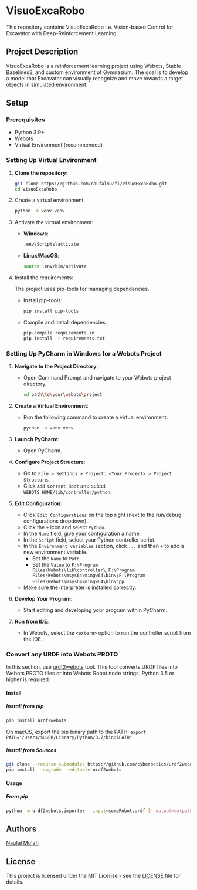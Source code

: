 # VisuoExcaRobo

This repository contains VisuoExcaRobo i.e. Vision-based Control for Excavator with Deep-Reinforcement Learning.

## Project Description

VisuoExcaRobo is a reinforcement learning project using Webots, Stable Baselines3, and custom environment of Gymnasium. The goal is to develop a model that Excavator can visually recognize and move towards a target objects in simulated environment.

## Setup

### Prerequisites

- Python 3.9+
- Webots
- Virtual Environment (recommended)

### Setting Up Virtual Environment

1. **Clone the repository**:

   ```bash
   git clone https://github.com/naufalmuafi/VisuoExcaRobo.git
   cd VisuoExcaRobo
   ```

2. Create a virtual environment

   ```bash
   python -m venv venv
   ```

3. Activate the virtual environment:

   - **Windows**:

     ```bash
     .env\Scripts\activate
     ```

   - **Linux/MacOS**:

     ```bash
     source .env/bin/activate
     ```

4. Install the requirements:

    The project uses pip-tools for managing dependencies.
    - Install pip-tools:

      ```bash
      pip install pip-tools
      ```

    - Compile and install dependencies:

      ```bash
      pip-compile requirements.in
      pip install -r requirements.txt
      ```

### Setting Up PyCharm in Windows for a Webots Project

1. **Navigate to the Project Directory**:

   - Open Command Prompt and navigate to your Webots project directory.

     ```sh
     cd path\to\your\webots\project
     ```

2. **Create a Virtual Environment**:

   - Run the following command to create a virtual environment:

     ```sh
     python -m venv venv
     ```

3. **Launch PyCharm**:

   - Open PyCharm.

4. **Configure Project Structure**:

   - Go to `File > Settings > Project: <Your Project> > Project Structure`.
   - Click `Add Content Root` and select `WEBOTS_HOME/lib/controller/python`.

5. **Edit Configuration**:

   - Click `Edit Configurations` on the top right (next to the run/debug configurations dropdown).
   - Click the `+` icon and select `Python`.
   - In the `Name` field, give your configuration a name.
   - In the `Script` field, select your Python controller script.
   - In the `Environment variables` section, click `...` and then `+` to add a new environment variable.
     - Set the `Name` to `Path`.
     - Set the `Value` to `F:\Program Files\Webots\lib\controller\;F:\Program Files\Webots\msys64\mingw64\bin\;F:\Program Files\Webots\msys64\mingw64\bin\cpp`.
   - Make sure the interpreter is installed correctly.

6. **Develop Your Program**:

   - Start editing and developing your program within PyCharm.

7. **Run from IDE**:
    - In Webots, select the `<extern>` option to run the controller script from the IDE.

### Convert any URDF into Webots PROTO

In this section, use [urdf2webots](https://github.com/cyberbotics/urdf2webots) tool. This tool converts URDF files into Webots PROTO files or into Webots Robot node strings.
Python 3.5 or higher is required.

#### Install

##### Install from pip

```bash
pip install urdf2webots
```

On macOS, export the pip binary path to the PATH: `export PATH="/Users/$USER/Library/Python/3.7/bin:$PATH"`

##### Install from Sources

```bash
git clone --recurse-submodules https://github.com/cyberbotics/urdf2webots.git
pip install --upgrade --editable urdf2webots
```

#### Usage

##### From pip

```bash
python -m urdf2webots.importer --input=someRobot.urdf [--output=outputFile] [--normal] [--box-collision] [--tool-slot=linkName] [--help]
```

## Authors

[Naufal Mu'afi](nmuafi1@gmail.com)

## License

This project is licensed under the MIT License - see the [LICENSE](LICENSE) file for details.
